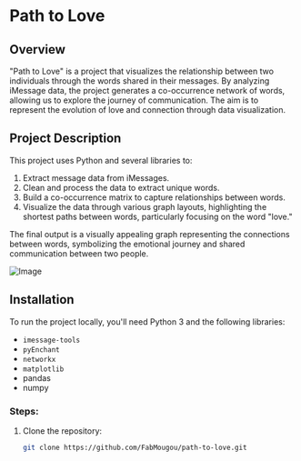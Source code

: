# Path to Love

## Overview
"Path to Love" is a project that visualizes the relationship between two individuals through the words shared in their messages. By analyzing iMessage data, the project generates a co-occurrence network of words, allowing us to explore the journey of communication. The aim is to represent the evolution of love and connection through data visualization.

## Project Description
This project uses Python and several libraries to:
1. Extract message data from iMessages.
2. Clean and process the data to extract unique words.
3. Build a co-occurrence matrix to capture relationships between words.
4. Visualize the data through various graph layouts, highlighting the shortest paths between words, particularly focusing on the word "love."

The final output is a visually appealing graph representing the connections between words, symbolizing the emotional journey and shared communication between two people.

![Image](figures/path-to-love.png)

## Installation
To run the project locally, you'll need Python 3 and the following libraries:
- `imessage-tools`
- `pyEnchant`
- `networkx`
- `matplotlib`
- pandas
- numpy

### Steps:
1. Clone the repository:
   ```bash
   git clone https://github.com/FabMougou/path-to-love.git
